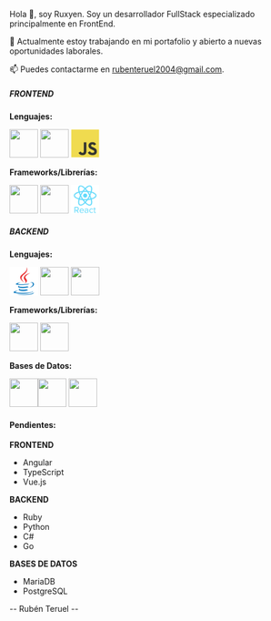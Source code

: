 Hola 👋, soy Ruxyen. Soy un desarrollador FullStack especializado principalmente en FrontEnd.

🔭 Actualmente estoy trabajando en mi portafolio y abierto a nuevas oportunidades laborales.

📫 Puedes contactarme en rubenteruel2004@gmail.com.

##### FRONTEND

**Lenguajes:**

<img src="https://serprogramador.com.ar/wp-content/uploads/2018/09/Html5_diseno_web-1.png" width="50" height="50"> <img src="https://cdn.pixabay.com/photo/2017/08/05/11/16/logo-2582747_960_720.png" width="50" height="50"> <img src="https://raw.githubusercontent.com/devicons/devicon/master/icons/javascript/javascript-original.svg" width="50" height="50">

**Frameworks/Librerías:**

<img src="https://uxwing.com/wp-content/themes/uxwing/download/brands-and-social-media/bootstrap-5-logo-icon.png" width="50" height="50"> <img src="https://camo.githubusercontent.com/f32e9cca1f0df0138a8f536217daa54ad21b6913642422f32e3c5c623f3a06b9/68747470733a2f2f7777772e766563746f726c6f676f2e7a6f6e652f6c6f676f732f6669676d612f6669676d612d69636f6e2e737667" width="50" height="50"> <img src="https://raw.githubusercontent.com/devicons/devicon/master/icons/react/react-original-wordmark.svg" width="50" height="50">

##### BACKEND

**Lenguajes:**

<img src="https://raw.githubusercontent.com/devicons/devicon/master/icons/java/java-original.svg" width="50" height="50"> <img src="https://static-00.iconduck.com/assets.00/php-icon-2048x2048-zjxns1zh.png" width="50" height="50"> 
<img src="https://upload.wikimedia.org/wikipedia/commons/thumb/c/c3/Python-logo-notext.svg/1869px-Python-logo-notext.svg.png" width="50" height="50"> 

**Frameworks/Librerías:**

<img src="https://ajeetchaulagain.com/static/7cb4af597964b0911fe71cb2f8148d64/87351/express-js.png" width="50" height="50"> <img src="https://cdn-icons-png.flaticon.com/512/919/919825.png" width="50" height="50">

**Bases de Datos:**

<img src="https://cdn.iconscout.com/icon/free/png-256/free-mysql-3628940-3030165.png?f=webp" width="50" height="50"><img src="https://www.poolsawat.com/wp-content/uploads/2015/07/mongodb.png" width="50" height="50"> <img src="https://camo.githubusercontent.com/fcafa5ebc1f5f789ae7d012a3ecd8fe7bda49516591caf7c37698f764165d880/68747470733a2f2f7777772e766563746f726c6f676f2e7a6f6e652f6c6f676f732f6769742d73636d2f6769742d73636d2d69636f6e2e737667" width="50" height="50">

#### Pendientes:

**FRONTEND**

- Angular
- TypeScript
- Vue.js

**BACKEND**

- Ruby
- Python
- C#
- Go

**BASES DE DATOS**

- MariaDB
- PostgreSQL

-- Rubén Teruel --
